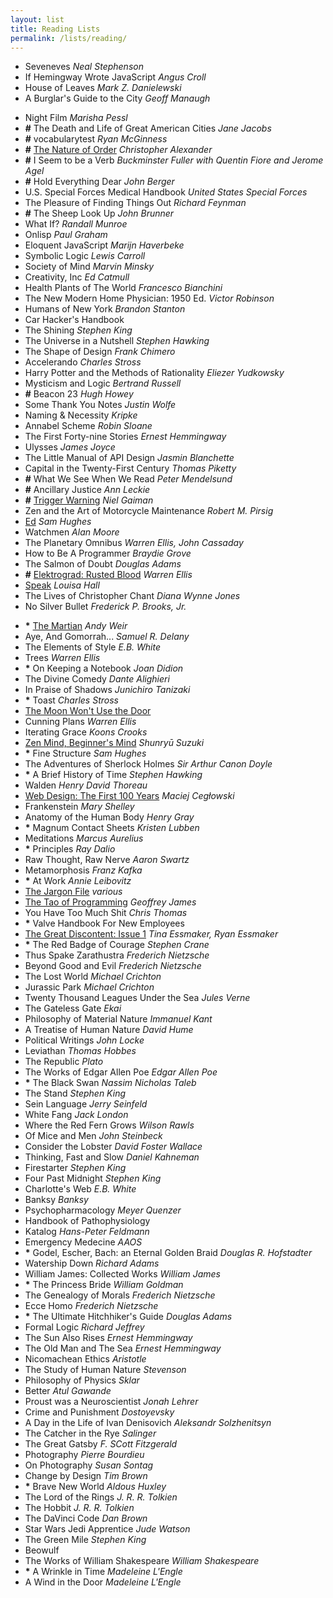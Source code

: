```yaml
---
layout: list
title: Reading Lists
permalink: /lists/reading/
---
```


- Seveneves _Neal Stephenson_
- If Hemingway Wrote JavaScript _Angus Croll_
- House of Leaves _Mark Z. Danielewski_
- A Burglar's Guide to the City _Geoff Manaugh_

<!--two items:-->

- Night Film _Marisha Pessl_
- __#__ The Death and Life of Great American Cities _Jane Jacobs_
- __#__ vocabularytest _Ryan McGinness_
- __#__ [The Nature of Order](http://www.natureoforder.com/) _Christopher Alexander_
- __#__ I Seem to be a Verb _Buckminster Fuller with Quentin Fiore and Jerome Agel_
- __#__ Hold Everything Dear _John Berger_
- U.S. Special Forces Medical Handbook _United States Special Forces_
- The Pleasure of Finding Things Out _Richard Feynman_
- __#__ The Sheep Look Up _John Brunner_
- What If? _Randall Munroe_
- Onlisp _Paul Graham_
- Eloquent JavaScript _Marijn Haverbeke_
- Symbolic Logic _Lewis Carroll_
- Society of Mind _Marvin Minsky_
- Creativity, Inc _Ed Catmull_
- Health Plants of The World _Francesco Bianchini_
- The New Modern Home Physician: 1950 Ed. _Victor Robinson_
- Humans of New York _Brandon Stanton_
- Car Hacker's Handbook
- The Shining _Stephen King_
- The Universe in a Nutshell _Stephen Hawking_
- The Shape of Design _Frank Chimero_
- Accelerando _Charles Stross_
- Harry Potter and the Methods of Rationality _Eliezer Yudkowsky_
- Mysticism and Logic _Bertrand Russell_
- __#__ Beacon 23 _Hugh Howey_
- Some Thank You Notes _Justin Wolfe_
- Naming & Necessity _Kripke_
- Annabel Scheme _Robin Sloane_
- The First Forty-nine Stories _Ernest Hemmingway_
- Ulysses _James Joyce_
- The Little Manual of API Design _Jasmin Blanchette_
- Capital in the Twenty-First Century _Thomas Piketty_
- __#__ What We See When We Read _Peter Mendelsund_
- __#__ Ancillary Justice _Ann Leckie_
- __#__ [Trigger Warning](http://www.indiebound.org/book/9780062330260?aff=jenmyers) _Niel Gaiman_
- Zen and the Art of Motorcycle Maintenance _Robert M. Pirsig_
- [Ed](http://qntm.org/ed) _Sam Hughes_
- Watchmen _Alan Moore_
- The Planetary Omnibus _Warren Ellis, John Cassaday_
- How to Be A Programmer _Braydie Grove_
- The Salmon of Doubt _Douglas Adams_
- __#__ [Elektrograd: Rusted Blood](https://www.smashwords.com/books/view/568621) _Warren Ellis_
- [Speak](http://www.harpercollins.com/9780062391193/speak) _Louisa Hall_
- The Lives of Christopher Chant _Diana Wynne Jones_
- No Silver Bullet _Frederick P. Brooks, Jr._

<!--two items:-->

- __*__ [The Martian](https://en.wikipedia.org/wiki/The_Martian_(Weir_novel)) _Andy Weir_
- Aye, And Gomorrah... _Samuel R. Delany_
- The Elements of Style _E.B. White_
- Trees _Warren Ellis_
- __*__ On Keeping a Notebook _Joan Didion_
- The Divine Comedy _Dante Alighieri_
- In Praise of Shadows _Junichiro Tanizaki_
- __*__ Toast _Charles Stross_
- [The Moon Won't Use the Door](http://philome.la/jacobtwop/the-moon-wont-use-the-door/play)
- Cunning Plans _Warren Ellis_
- Iterating Grace _Koons Crooks_
- [Zen Mind, Beginner's Mind](https://en.wikipedia.org/wiki/Zen_Mind,_Beginner%27s_Mind) _Shunryū Suzuki_
- __*__ Fine Structure _Sam Hughes_
- The Adventures of Sherlock Holmes _Sir Arthur Canon Doyle_
- __*__ A Brief History of Time _Stephen Hawking_
- Walden _Henry David Thoreau_
- [Web Design: The First 100 Years](http://idlewords.com/talks/web_design_first_100_years.htm) _Maciej Cegłowski_
- Frankenstein _Mary Shelley_
- Anatomy of the Human Body _Henry Gray_
- __*__ Magnum Contact Sheets _Kristen Lubben_
- Meditations _Marcus Aurelius_
- __*__ Principles _Ray Dalio_
- Raw Thought, Raw Nerve _Aaron Swartz_
- Metamorphosis _Franz Kafka_
- __*__ At Work _Annie Leibovitz_
- [The Jargon File](http://www.catb.org/jargon/oldversions/jarg262.txt) _various_
- [The Tao of Programming](http://canonical.org/~kragen/tao-of-programming.html) _Geoffrey James_
- You Have Too Much Shit _Chris Thomas_
- __*__ Valve Handbook For New Employees
- [The Great Discontent: Issue 1](/2014/07/14/the-great-discontent-issue-one/) _Tina Essmaker, Ryan Essmaker_
- __*__ The Red Badge of Courage _Stephen Crane_
- Thus Spake Zarathustra _Frederich Nietzsche_
- Beyond Good and Evil _Frederich Nietzsche_
- The Lost World _Michael Crichton_
- Jurassic Park _Michael Crichton_
- Twenty Thousand Leagues Under the Sea _Jules Verne_
- The Gateless Gate _Ekai_
- Philosophy of Material Nature _Immanuel Kant_
- A Treatise of Human Nature _David Hume_
- Political Writings _John Locke_
- Leviathan _Thomas Hobbes_
- The Republic _Plato_
- The Works of Edgar Allen Poe _Edgar Allen Poe_
- __*__ The Black Swan _Nassim Nicholas Taleb_
- The Stand _Stephen King_
- Sein Language _Jerry Seinfeld_
- White Fang _Jack London_
- Where the Red Fern Grows _Wilson Rawls_
- Of Mice and Men _John Steinbeck_
- Consider the Lobster _David Foster Wallace_
- Thinking, Fast and Slow _Daniel Kahneman_
- Firestarter _Stephen King_
- Four Past Midnight _Stephen King_
- Charlotte's Web _E.B. White_
- Banksy _Banksy_
- Psychopharmacology _Meyer Quenzer_
- Handbook of Pathophysiology
- Katalog _Hans-Peter Feldmann_
- Emergency Medecine _AAOS_
- __*__ Godel, Escher, Bach: an Eternal Golden Braid _Douglas R. Hofstadter_
- Watership Down _Richard Adams_
- William James: Collected Works _William James_
- __*__ The Princess Bride _William Goldman_
- The Genealogy of Morals _Frederich Nietzsche_
- Ecce Homo _Frederich Nietzsche_
- __*__ The Ultimate Hitchhiker's Guide _Douglas Adams_
- Formal Logic _Richard Jeffrey_
- The Sun Also Rises _Ernest Hemmingway_
- The Old Man and The Sea _Ernest Hemmingway_
- Nicomachean Ethics _Aristotle_
- The Study of Human Nature _Stevenson_
- Philosophy of Physics _Sklar_
- Better _Atul Gawande_
- Proust was a Neuroscientist _Jonah Lehrer_
- Crime and Punishment _Dostoyevsky_
- A Day in the Life of Ivan Denisovich _Aleksandr Solzhenitsyn_
- The Catcher in the Rye _Salinger_
- The Great Gatsby _F. SCott Fitzgerald_
- Photography _Pierre Bourdieu_
- On Photography _Susan Sontag_
- Change by Design _Tim Brown_
- __*__ Brave New World _Aldous Huxley_
- The Lord of the Rings _J. R. R. Tolkien_
- The Hobbit _J. R. R. Tolkien_
- The DaVinci Code _Dan Brown_
- Star Wars Jedi Apprentice _Jude Watson_
- The Green Mile _Stephen King_
- Beowulf
- The Works of William Shakespeare _William Shakespeare_
- __*__ A Wrinkle in Time _Madeleine L'Engle_
- A Wind in the Door _Madeleine L'Engle_
